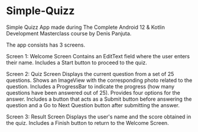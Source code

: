 # Simple-Quizz
Simple Quizz App made during The Complete Android 12 & Kotlin Development Masterclass course by Denis Panjuta.

The app consists has 3 screens.

Screen 1: Welcome Screen
    Contains an EditText field where the user enters their name.
    Includes a Start button to proceed to the quiz.

Screen 2: Quiz Screen
    Displays the current question from a set of 25 questions.
    Shows an ImageView with the corresponding photo related to the question.
    Includes a ProgressBar to indicate the progress (how many questions have been answered out of 25).
    Provides four options for the answer.
    Includes a button that acts as a Submit button before answering the question and a Go to Next Question button after submitting the answer.

Screen 3: Result Screen
    Displays the user's name and the score obtained in the quiz.
    Includes a Finish button to return to the Welcome Screen.
